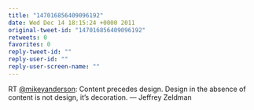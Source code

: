 ```yaml
---
title: "147016856409096192"
date: Wed Dec 14 18:15:24 +0000 2011
original-tweet-id: "147016856409096192"
retweets: 0
favorites: 0
reply-tweet-id: ""
reply-user-id: ""
reply-user-screen-name: ""
---
```

RT <a href="https://twitter.com/mikeyanderson">@mikeyanderson</a>: Content precedes design. Design in the absence of content is not design, it’s decoration. — Jeffrey Zeldman
